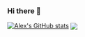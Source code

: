 ### Hi there 👋

[![Alex's GitHub stats](https://github-readme-stats.vercel.app/api?username=ah100101)](https://github.com/anuraghazra/github-readme-stats)
<img align="center" src="https://github-readme-stats.vercel.app/api?username=ah100101&theme=cobalt" />

<!--
**ah100101/ah100101** is a ✨ _special_ ✨ repository because its `README.md` (this file) appears on your GitHub profile.

Here are some ideas to get you started:

- 🔭 I’m currently working on ...
- 🌱 I’m currently learning ...
- 👯 I’m looking to collaborate on ...
- 🤔 I’m looking for help with ...
- 💬 Ask me about ...
- 📫 How to reach me: ...
- 😄 Pronouns: ...
- ⚡ Fun fact: ...
-->
